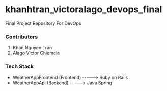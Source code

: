 # khanhtran_victoralago_devops_final
Final Project Repository For DevOps 

### Contributors
1. Khan Nguyen Tran
2. Alago Victor Chiemela


### Tech Stack
- WeatherAppFrontend (Frontend) -----> Ruby on Rails
- WeatherAppApi (Backend) -----> Java Spring